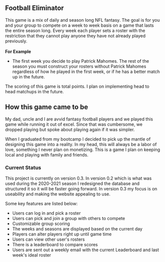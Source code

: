 ## Football Eliminator
This game is a mix of daily and season long NFL fantasy. The goal is for you and your group to compete on a week to week basis on a game that lasts the entire season long. Every week each player sets a roster with the restriction that they cannot play anyone they have not already played previously.
<br />
<br />
<strong>For Example</strong>
- The first week you decide to play Patrick Mahomes. The rest of the season you must construct your rosters without Patrick Mahomes regardless of how he played in the first week, or if he has a better match up in the future.

The scoring of this game is total points. I plan on implementing head to head matchups in the future.
<br />

## How this game came to be
My dad, uncle and I are avvid fantasy football players and we played this game while running it out of excel. Since that was cumbersome, we dropped playing but spoke about playing again if it was simpler.

When I graduated from my bootcamp I decided to pick up the mantle of designing this game into a reality. In my head, this will always be a labor of love, something I never plan on monetizing. This is a game I plan on keeping local and playing with family and friends.

### Current Status
This project is currently on version 0.3.
In version 0.2 which is what was used during the 2020-2021 season I redesigned the database and structured it so it will be faster going forward.
In version 0.3 my focus is on useability and making the website appealing to use.

Some key features are listed below:

- Users can log in and pick a roster
- Users can pick and join a group with others to compete
- Customizable group scoring
- The weeks and seasons are displayed based on the current day
- Players can alter players right up until game time
- Users can view other user's rosters
- There is a leaderboard to compare scores
- Users are sent out a weekly email with the current Leaderboard and last week's ideal roster